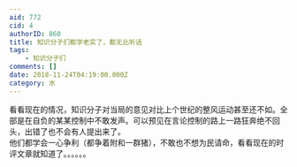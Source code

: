 ```yaml
---
aid: 772
cid: 4
authorID: 860
title: 知识分子们都学老实了，都无比听话
tags:
    - 知识分子们
comments: []
date: 2018-11-24T04:19:00.000Z
category: 水
---
```


看看现在的情况，知识分子对当局的意见对比上个世纪的整风运动甚至还不如。全部是在自负的某某控制中不敢发声。可以预见在言论控制的路上一路狂奔绝不回头，出错了也不会有人提出来了。  
他们都学会一心争利（都争着附和一群猪），不敢也不想为民请命，看看现在的时评文章就知道了。。。。。。
